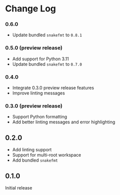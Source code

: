 # Change Log

### 0.6.0
- Update bundled `snakefmt` to `0.8.1`

### 0.5.0 (preview release)
- Add support for Python 3.11
- Update bundled `snakefmt` to `0.7.0`

### 0.4.0
- Integrate 0.3.0 preview release features
- Improve linting messages

### 0.3.0 (preview release)
- Support Python formatting
- Add better linting messages and error highlighting

## 0.2.0
- Add linting support
- Support for multi-root workspace
- Add bundled `snakefmt`

## 0.1.0
Initial release

